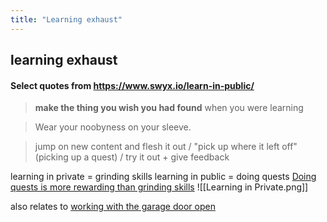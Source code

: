 ```yaml
---
title: "Learning exhaust"
---
```


## learning exhaust
#### Select quotes from https://www.swyx.io/learn-in-public/

>**make the thing you wish you had found** when you were learning

>Wear your noobyness on your sleeve.

>jump on new content and flesh it out / "pick up where it left off" (picking up a quest) / try it out + give feedback

learning in private = grinding skills
learning in public = doing quests
[Doing quests is more rewarding than grinding skills](notes/doing-quests-is-more-rewarding-than-grinding-skills)
![[Learning in Private.png]]

also relates to [working with the garage door open](notes/working-with-the-garage-door-open)
